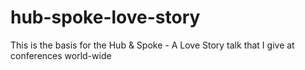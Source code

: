 # hub-spoke-love-story
This is the basis for the Hub &amp; Spoke - A Love Story talk that I give at conferences world-wide
